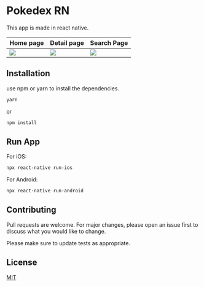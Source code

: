# Pokedex RN

This app is made in react native.

| Home page | Detail page          | Search Page |
|--------|----------------|----|
| ![](https://firebasestorage.googleapis.com/v0/b/kelevra-81e2e.appspot.com/o/pokedex.png?alt=media&token=6cc9517f-6725-4f5d-8fb6-d1ec50a7cdc6)  | ![](https://firebasestorage.googleapis.com/v0/b/kelevra-81e2e.appspot.com/o/detail-pokemon.png?alt=media&token=1dbedbc2-7780-457b-9c5b-222399ecbf1b) |![](https://firebasestorage.googleapis.com/v0/b/kelevra-81e2e.appspot.com/o/pokedex-search.png?alt=media&token=faf1d018-627e-4398-9a1b-e8f3f2b3b6ff)
## Installation

use npm or yarn to install the dependencies.

```bash
yarn
```

or 

```bash
npm install
```

## Run App

For iOS:

```bash
npx react-native run-ios
```

For Android:

```bash
npx react-native run-android
```

## Contributing
Pull requests are welcome. For major changes, please open an issue first to discuss what you would like to change.

Please make sure to update tests as appropriate.

## License
[MIT](https://choosealicense.com/licenses/mit/)
